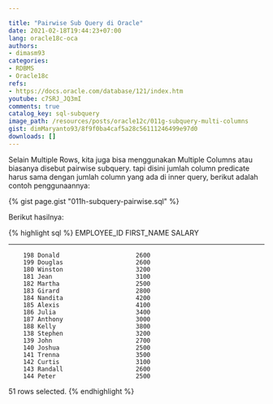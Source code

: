 ```yaml
---

title: "Pairwise Sub Query di Oracle"
date: 2021-02-18T19:44:23+07:00
lang: oracle18c-oca
authors:
- dimasm93
categories:
- RDBMS
- Oracle18c
refs: 
- https://docs.oracle.com/database/121/index.htm
youtube: c7SRJ_JQ3mI
comments: true
catalog_key: sql-subquery
image_path: /resources/posts/oracle12c/011g-subquery-multi-columns
gist: dimMaryanto93/8f9f0ba4caf5a28c56111246499e97d0
downloads: []
---
```


Selain Multiple Rows, kita juga bisa menggunakan Multiple Columns atau biasanya disebut pairwise subquery. tapi disini jumlah column predicate harus sama dengan jumlah column yang ada di inner query, berikut adalah contoh penggunaannya:

<!--more-->

{% gist page.gist "011h-subquery-pairwise.sql" %}

Berikut hasilnya:

{% highlight sql %}
EMPLOYEE_ID FIRST_NAME               SALARY
----------- -------------------- ----------
        198 Donald                     2600
        199 Douglas                    2600
        180 Winston                    3200
        181 Jean                       3100
        182 Martha                     2500
        183 Girard                     2800
        184 Nandita                    4200
        185 Alexis                     4100
        186 Julia                      3400
        187 Anthony                    3000
        188 Kelly                      3800
        138 Stephen                    3200
        139 John                       2700
        140 Joshua                     2500
        141 Trenna                     3500
        142 Curtis                     3100
        143 Randall                    2600
        144 Peter                      2500

51 rows selected.
{% endhighlight %}